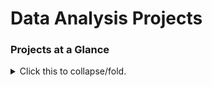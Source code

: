 # Data Analysis Projects


### Projects at a Glance
<details>
<summary>Click this to collapse/fold.</summary>
